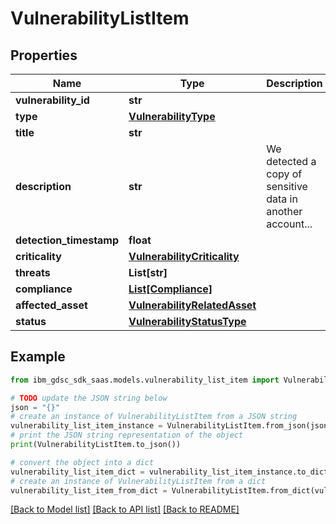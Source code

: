 # VulnerabilityListItem


## Properties

Name | Type | Description | Notes
------------ | ------------- | ------------- | -------------
**vulnerability_id** | **str** |  | 
**type** | [**VulnerabilityType**](VulnerabilityType.md) |  | 
**title** | **str** |  | 
**description** | **str** | We detected a copy of sensitive data in another account... | 
**detection_timestamp** | **float** |  | 
**criticality** | [**VulnerabilityCriticality**](VulnerabilityCriticality.md) |  | 
**threats** | **List[str]** |  | [optional] 
**compliance** | [**List[Compliance]**](Compliance.md) |  | [optional] 
**affected_asset** | [**VulnerabilityRelatedAsset**](VulnerabilityRelatedAsset.md) |  | [optional] 
**status** | [**VulnerabilityStatusType**](VulnerabilityStatusType.md) |  | [optional] 

## Example

```python
from ibm_gdsc_sdk_saas.models.vulnerability_list_item import VulnerabilityListItem

# TODO update the JSON string below
json = "{}"
# create an instance of VulnerabilityListItem from a JSON string
vulnerability_list_item_instance = VulnerabilityListItem.from_json(json)
# print the JSON string representation of the object
print(VulnerabilityListItem.to_json())

# convert the object into a dict
vulnerability_list_item_dict = vulnerability_list_item_instance.to_dict()
# create an instance of VulnerabilityListItem from a dict
vulnerability_list_item_from_dict = VulnerabilityListItem.from_dict(vulnerability_list_item_dict)
```
[[Back to Model list]](../README.md#documentation-for-models) [[Back to API list]](../README.md#documentation-for-api-endpoints) [[Back to README]](../README.md)


